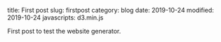 title: First post
slug: firstpost
category: blog
date: 2019-10-24
modified: 2019-10-24
javascripts: d3.min.js

First post to test the website generator.

<svg height=300 width=100 id='ciao'></svg>
